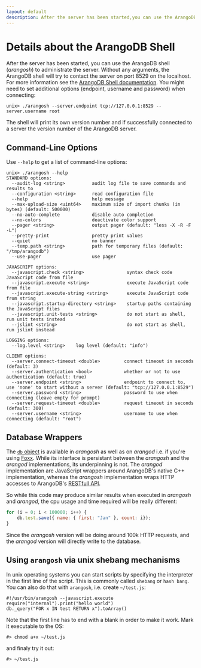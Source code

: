 ```yaml
---
layout: default
description: After the server has been started,you can use the ArangoDB shell (arangosh) to administrate theserver
---
```

Details about the ArangoDB Shell
================================

After the server has been started,
you can use the ArangoDB shell (_arangosh_) to administrate the
server. Without any arguments, the ArangoDB shell will try to contact
the server on port 8529 on the localhost. For more information see the
[ArangoDB Shell documentation](administration-arangosh.html). You might need to set additional options
(endpoint, username and password) when connecting:

```
unix> ./arangosh --server.endpoint tcp://127.0.0.1:8529 --server.username root
```

The shell will print its own version number and if successfully connected
to a server the version number of the ArangoDB server.

Command-Line Options
--------------------

Use `--help` to get a list of command-line options:

```
unix> ./arangosh --help
STANDARD options:
  --audit-log <string>          audit log file to save commands and results to
  --configuration <string>      read configuration file
  --help                        help message
  --max-upload-size <uint64>    maximum size of import chunks (in bytes) (default: 500000)
  --no-auto-complete            disable auto completion
  --no-colors                   deactivate color support
  --pager <string>              output pager (default: "less -X -R -F -L")
  --pretty-print                pretty print values
  --quiet                       no banner
  --temp.path <string>          path for temporary files (default: "/tmp/arangodb")
  --use-pager                   use pager
  
JAVASCRIPT options:
  --javascript.check <string>                syntax check code JavaScript code from file
  --javascript.execute <string>              execute JavaScript code from file
  --javascript.execute-string <string>       execute JavaScript code from string
  --javascript.startup-directory <string>    startup paths containing the JavaScript files
  --javascript.unit-tests <string>           do not start as shell, run unit tests instead
  --jslint <string>                          do not start as shell, run jslint instead
  
LOGGING options:
  --log.level <string>    log level (default: "info")
  
CLIENT options:
  --server.connect-timeout <double>         connect timeout in seconds (default: 3)
  --server.authentication <bool>            whether or not to use authentication (default: true)
  --server.endpoint <string>                endpoint to connect to, use 'none' to start without a server (default: "tcp://127.0.0.1:8529")
  --server.password <string>                password to use when connecting (leave empty for prompt)
  --server.request-timeout <double>         request timeout in seconds (default: 300)
  --server.username <string>                username to use when connecting (default: "root")
```

Database Wrappers
-----------------

The [`db` object](appendix-references-dbobject.html) is available in *arangosh*
as well as on *arangod* i.e. if you're using [Foxx](foxx.html). While its
interface is persistant between the *arangosh* and the *arangod* implementations,
its underpinning is not. The *arangod* implementation are JavaScript wrappers
around ArangoDB's native C++ implementation, whereas the *arangosh* implementation
wraps HTTP accesses to ArangoDB's [RESTfull API](../http/).

So while this code may produce similar results when executed in *arangosh* and
*arangod*, the cpu usage and time required will be really different:

```js
for (i = 0; i < 100000; i++) {
    db.test.save({ name: { first: "Jan" }, count: i});
}
```

Since the *arangosh* version will be doing around 100k HTTP requests, and the
*arangod* version will directly write to the database.

Using `arangosh` via unix shebang mechanisms
--------------------------------------------
In unix operating systems you can start scripts by specifying the interpreter in the first line of the script.
This is commonly called `shebang` or `hash bang`. You can also do that with `arangosh`, i.e. create `~/test.js`:

    #!/usr/bin/arangosh --javascript.execute 
    require("internal").print("hello world")
    db._query("FOR x IN test RETURN x").toArray()

Note that the first line has to end with a blank in order to make it work.
Mark it executable to the OS: 

    #> chmod a+x ~/test.js

and finaly try it out:

    #> ~/test.js


